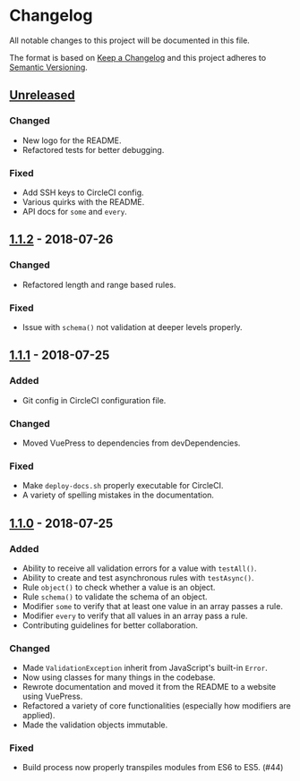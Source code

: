 # Changelog

All notable changes to this project will be documented in this file.

The format is based on [Keep a Changelog](http://keepachangelog.com/en/1.0.0/)
and this project adheres to [Semantic Versioning](http://semver.org/spec/v2.0.0.html).

## [Unreleased]

### Changed

- New logo for the README.
- Refactored tests for better debugging.

### Fixed

- Add SSH keys to CircleCI config.
- Various quirks with the README.
- API docs for `some` and `every`.

## [1.1.2] - 2018-07-26

### Changed

- Refactored length and range based rules.

### Fixed

- Issue with `schema()` not validation at deeper levels properly.

## [1.1.1] - 2018-07-25

### Added

- Git config in CircleCI configuration file.

### Changed

- Moved VuePress to dependencies from devDependencies.

### Fixed

- Make `deploy-docs.sh` properly executable for CircleCI.
- A variety of spelling mistakes in the documentation.

## [1.1.0] - 2018-07-25

### Added

- Ability to receive all validation errors for a value with `testAll()`.
- Ability to create and test asynchronous rules with `testAsync()`.
- Rule `object()` to check whether a value is an object.
- Rule `schema()` to validate the schema of an object.
- Modifier `some` to verify that at least one value in an array passes a rule.
- Modifier `every` to verify that all values in an array pass a rule.
- Contributing guidelines for better collaboration.

### Changed

- Made `ValidationException` inherit from JavaScript's built-in `Error`.
- Now using classes for many things in the codebase.
- Rewrote documentation and moved it from the README to a website using VuePress.
- Refactored a variety of core functionalities (especially how modifiers are applied).
- Made the validation objects immutable.

### Fixed

- Build process now properly transpiles modules from ES6 to ES5. (#44)

[unreleased]: https://github.com/imbrn/v8n/compare/v1.1.2...HEAD
[1.1.2]: https://github.com/imbrn/v8n/compare/v1.1.1...v1.1.2
[1.1.1]: https://github.com/imbrn/v8n/compare/v1.1.0...v1.1.1
[1.1.0]: https://github.com/imbrn/v8n/compare/v0.0.1...v1.1.0
